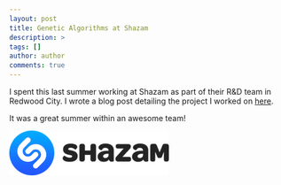 ```yaml
---
layout: post
title: Genetic Algorithms at Shazam
description: >
tags: []
author: author
comments: true
---
```


I spent this last summer working at Shazam as part of their R&D team in Redwood City. I wrote a blog post detailing the project I worked on [here](https://blog.shazam.com/optimizing-the-shazam-backend-structure-via-genetic-algorithms-4ade88898972).

It was a great summer within an awesome team! 

![Shazam!](/assets/img/shazam_logo.png)

